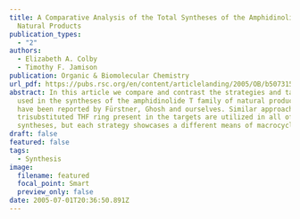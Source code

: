 ```yaml
---
title: A Comparative Analysis of the Total Syntheses of the Amphidinolide T
  Natural Products
publication_types:
  - "2"
authors:
  - Elizabeth A. Colby
  - Timothy F. Jamison
publication: Organic & Biomolecular Chemistry
url_pdf: https://pubs.rsc.org/en/content/articlelanding/2005/OB/b507315b
abstract: In this article we compare and contrast the strategies and tactics
  used in the syntheses of the amphidinolide T family of natural products that
  have been reported by Fürstner, Ghosh and ourselves. Similar approaches to the
  trisubstituted THF ring present in the targets are utilized in all of the
  syntheses, but each strategy showcases a different means of macrocyclization.
draft: false
featured: false
tags:
  - Synthesis
image:
  filename: featured
  focal_point: Smart
  preview_only: false
date: 2005-07-01T20:36:50.891Z
---
```

